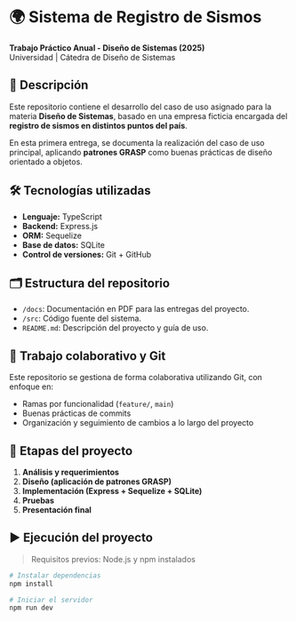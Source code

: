 # 🌍 Sistema de Registro de Sismos

**Trabajo Práctico Anual - Diseño de Sistemas (2025)**  
Universidad | Cátedra de Diseño de Sistemas  

## 📌 Descripción

Este repositorio contiene el desarrollo del caso de uso asignado para la materia **Diseño de Sistemas**, basado en una empresa ficticia encargada del **registro de sismos en distintos puntos del país**.

En esta primera entrega, se documenta la realización del caso de uso principal, aplicando **patrones GRASP** como buenas prácticas de diseño orientado a objetos.

## 🛠️ Tecnologías utilizadas

- **Lenguaje:** TypeScript  
- **Backend:** Express.js  
- **ORM:** Sequelize  
- **Base de datos:** SQLite  
- **Control de versiones:** Git + GitHub

## 🗂️ Estructura del repositorio

- `/docs`: Documentación en PDF para las entregas del proyecto.
- `/src`: Código fuente del sistema.
- `README.md`: Descripción del proyecto y guía de uso.

## 🤝 Trabajo colaborativo y Git

Este repositorio se gestiona de forma colaborativa utilizando Git, con enfoque en:

- Ramas por funcionalidad (`feature/`, `main`)
- Buenas prácticas de commits
- Organización y seguimiento de cambios a lo largo del proyecto

## 🚧 Etapas del proyecto

1. **Análisis y requerimientos**
2. **Diseño (aplicación de patrones GRASP)**
3. **Implementación (Express + Sequelize + SQLite)**
4. **Pruebas**
5. **Presentación final**

## ▶️ Ejecución del proyecto

> Requisitos previos: Node.js y npm instalados

```bash
# Instalar dependencias
npm install

# Iniciar el servidor
npm run dev
